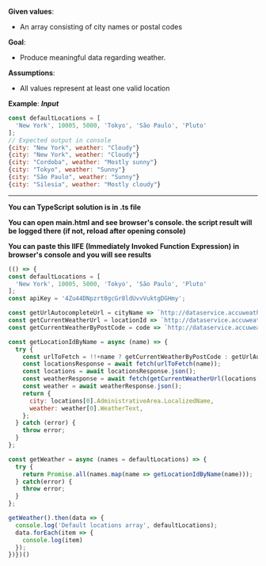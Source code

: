 **Given values**:
* An array consisting of city names or postal codes

**Goal**:
* Produce meaningful data regarding weather.

**Assumptions**:
* All values represent at least one valid location

**Example**:
***Input***
```javascript
const defaultLocations = [
  'New York', 10005, 5000, 'Tokyo', 'São Paulo', 'Pluto'
];
// Expected output in console
{city: "New York", weather: "Cloudy"}
{city: "New York", weather: "Cloudy"}
{city: "Cordoba", weather: "Mostly sunny"}
{city: "Tokyo", weather: "Sunny"}
{city: "São Paulo", weather: "Sunny"}
{city: "Silesia", weather: "Mostly cloudy"}
```
---
**You can TypeScript solution is in .ts file**

**You can open main.html and see browser's console. the script result will be logged there (if not, reload after opening console)**

**You can paste this IIFE (Immediately Invoked Function Expression) in browser's console and you will see results**
```javascript
(() => {
const defaultLocations = [
  'New York', 10005, 5000, 'Tokyo', 'São Paulo', 'Pluto'
];
const apiKey = '4Zu44DNpzrt0gcGr8ldUvvVuktgDGHmy';

const getUrlAutocompleteUrl = cityName => `http://dataservice.accuweather.com/locations/v1/cities/autocomplete?apikey=${apiKey}&q=${cityName}`;
const getCurrentWeatherUrl = locationId => `http://dataservice.accuweather.com/currentconditions/v1/${locationId}?apikey=${apiKey}`;
const getCurrentWeatherByPostCode = code => `http://dataservice.accuweather.com/locations/v1/postalcodes/search?apikey=${apiKey}&q=${code}`;

const getLocationIdByName = async (name) => {
  try {
    const urlToFetch = !!+name ? getCurrentWeatherByPostCode : getUrlAutocompleteUrl;
    const locationsResponse = await fetch(urlToFetch(name));
    const locations = await locationsResponse.json();
    const weatherResponse = await fetch(getCurrentWeatherUrl(locations[0].Key));
    const weather = await weatherResponse.json();
    return {
      city: locations[0].AdministrativeArea.LocalizedName,
      weather: weather[0].WeatherText,
    };
  } catch (error) {
    throw error;
  }
};

const getWeather = async (names = defaultLocations) => {
  try {
    return Promise.all(names.map(name => getLocationIdByName(name)));
  } catch(error) {
    throw error;
  }
};

getWeather().then(data => {
  console.log('Default locations array', defaultLocations);
  data.forEach(item => {
    console.log(item)
  });
})})()
```
